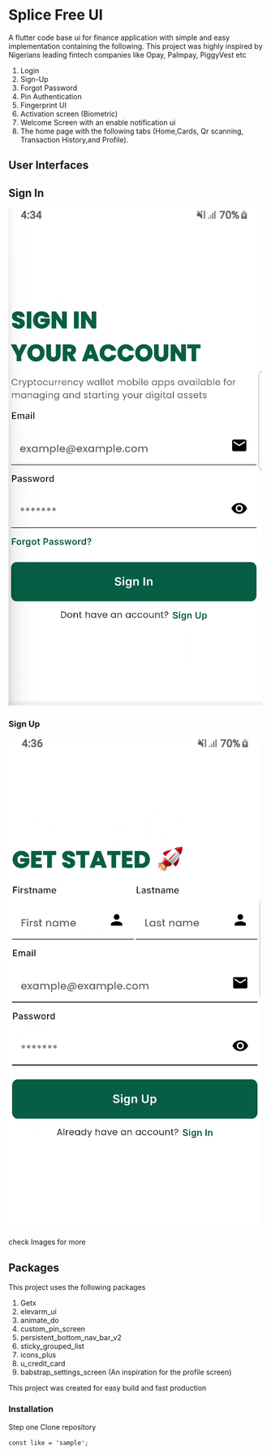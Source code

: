 # Splice Free UI

A flutter code base ui for finance application with simple and easy implementation containing the following. This project was highly inspired by Nigerians leading fintech companies like Opay, Palmpay, PiggyVest etc

1. Login
2. Sign-Up
3. Forgot Password
4. Pin Authentication
5. Fingerprint UI
6. Activation screen (Biometric)
7. Welcome Screen with an enable notification ui
8. The home page with the following tabs (Home,Cards, Qr scanning, Transaction History,and Profile).

## User Interfaces

## Sign In

![Sign In screen](images/sign_in.png)

### Sign Up

![alt text](images/sign_up.png)

check Images for more

## Packages

This project uses the following packages

1. Getx
2. elevarm_ui
3. animate_do
4. custom_pin_screen
5. persistent_bottom_nav_bar_v2
6. sticky_grouped_list
7. icons_plus
8. u_credit_card
9. babstrap_settings_screen (An inspiration for the profile screen)

This project was created for easy build and fast production

### Installation

Step one Clone repository

```console
const like = 'sample';
```
